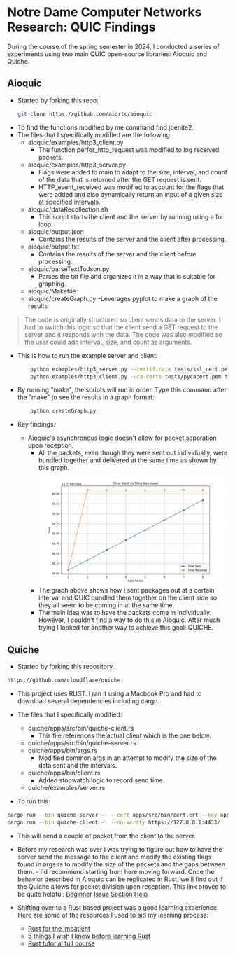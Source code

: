 # Notre Dame Computer Networks Research: QUIC Findings

During the course of the spring semester in 2024, I conducted a series of experiments using two main QUIC open-source libraries: Aioquic and Quiche.

## Aioquic
- Started by forking this repo:
    ```bash
    git clone https://github.com/aiortc/aioquic
    ```
- To find the functions modified by me command find jbenite2.
- The files that I specifically modified are the following:
    - aioquic/examples/http3_client.py 
       - The function perfor_http_request was modified to log received packets.
    - aioquic/examples/http3_server.py
       - Flags were added to main to adapt to the size, interval, and count of the data that is returned after the GET request is sent. 
       - HTTP_event_received was modified to account for the flags that were added and also dynamically return an input of a given size at specified intervals. 
    - aioquic/dataRecollection.sh
       - This script starts the client and the server by running using a for loop. 
    - aioquic/output.json
       - Contains the results of the server and the client after processing. 
    - aioquic/output.txt
       - Contains the results of the server and the client before processing. 
    - aioquic/parseTextToJson.py
       - Parses the txt file and organizes it in a way that is suitable for graphing.  
    - aioquic/Makefile
    - aioquic/createGraph.py
       -Leverages pyplot to make a graph of the results


> The code is originally structured so client sends data to the server. I had to switch this logic so that the client send a GET request to the server and it responds with the data. 
> The code was also modified so the user could add interval, size, and count as arguments. 

- This is how to run the example server and client:
    ```bash
        python examples/http3_server.py --certificate tests/ssl_cert.pem --private-key tests/ssl_key.pem -interval 0.250 -size 100 -count
        python examples/http3_client.py --ca-certs tests/pycacert.pem https://localhost:4433/
    ```
- By running "make", the scripts will run in order. Type this command after the "make" to see the results in a graph format:
    ```bash
        python createGraph.py
    ```

- Key findings:
    - Aioquic's asynchronous logic doesn't allow for packet separation upon reception. 
        - All the packets, even though they were sent out individually, were bundled together and delivered at the same time as shown by this graph. 
        ![image](aioquic_graph.png)
        - The graph above shows how I sent packages out at a certain interval and QUIC bundled them together on the client side so they all seem to be coming in at the same time. 
        - The main idea was to have the packets come in individually. However, I couldn't find a way to do this in Aioquic. After much trying I looked for another way to achieve this goal: QUICHE. 


## Quiche
- Started by forking this repository.
```bash
https://github.com/cloudflare/quiche
```

- This project uses RUST. I ran it using a Macbook Pro and had to download several dependencies including cargo. 

- The files that I specifically modified:
    - quiche/apps/src/bin/quiche-client.rs
        - This file references the actual client which is the one below.
    - quiche/apps/src/bin/quiche-server.rs
    - quiche/apps/bin/args.rs
        - Modified common args in an attempt to modify the size of the data sent and the intervals.
    - quiche/apps/bin/client.rs
        - Added stopwatch logic to record send time. 
    - quiche/examples/server.rs

- To run this:
```bash
cargo run --bin quiche-server -- --cert apps/src/bin/cert.crt --key apps/src/bin/cert.key
cargo run --bin quiche-client -- --no-verify https://127.0.0.1:4433/
```
   - This will send a couple of packet from the client to the server. 
   - Before my research was over I was trying to figure out how to have the server send the message to the client and modify the existing flags found in args.rs to modify the size of the packets and the gaps between them. 
    - I'd recommend starting from here moving forward. Once the behavior described in Aioquic can be replicated in Rust, we'll find out if the Quiche allows for packet division upon reception. This link proved to be quite helpful: [Beginner Issue Section Help](https://github.com/cloudflare/quiche/issues/1518)


- Shifting over to a Rust based project was a good learning experience. Here are some of the resources I used to aid my learning process:
    - [Rust for the impatient](https://www.youtube.com/watch?v=br3GIIQeefY&t=242s)
    - [5 things I wish I knew before learning Rust](https://www.youtube.com/watch?v=EYCBm0xAWow)
    - [Rust tutorial full course](https://www.youtube.com/watch?v=ygL_xcavzQ4)

















